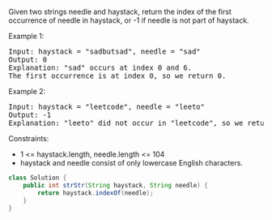 Given two strings needle and haystack, return the index of the first occurrence of needle in haystack, or -1 if needle is not part of haystack.



Example 1:
<pre>
Input: haystack = "sadbutsad", needle = "sad"
Output: 0
Explanation: "sad" occurs at index 0 and 6.
The first occurrence is at index 0, so we return 0.
</pre>
Example 2:
<pre>
Input: haystack = "leetcode", needle = "leeto"
Output: -1
Explanation: "leeto" did not occur in "leetcode", so we return -1.
</pre>

Constraints:
- 1 <= haystack.length, needle.length <= 104
- haystack and needle consist of only lowercase English characters.

```java
class Solution {
    public int strStr(String haystack, String needle) {
        return haystack.indexOf(needle);
    }
}
```